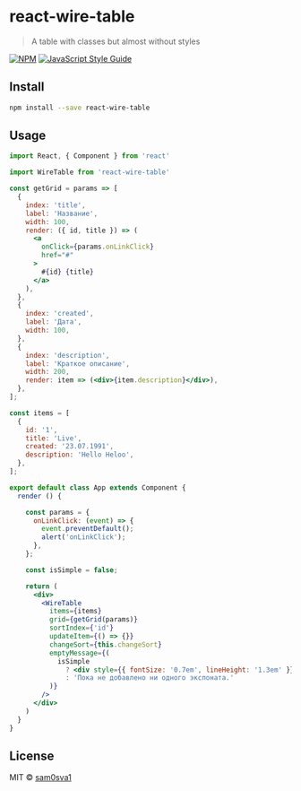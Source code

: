 # react-wire-table

> A table with classes but almost without styles

[![NPM](https://img.shields.io/npm/v/react-wire-table.svg)](https://www.npmjs.com/package/react-wire-table) [![JavaScript Style Guide](https://img.shields.io/badge/code_style-standard-brightgreen.svg)](https://standardjs.com)

## Install

```bash
npm install --save react-wire-table
```

## Usage

```jsx
import React, { Component } from 'react'

import WireTable from 'react-wire-table'

const getGrid = params => [
  {
    index: 'title',
    label: 'Название',
    width: 100,
    render: ({ id, title }) => (
      <a
        onClick={params.onLinkClick}
        href="#"
      >
        #{id} {title}
      </a>
    ),
  },
  {
    index: 'created',
    label: 'Дата',
    width: 100,
  },
  {
    index: 'description',
    label: 'Краткое описание',
    width: 200,
    render: item => (<div>{item.description}</div>),
  },
];

const items = [
  {
    id: '1',
    title: 'Live',
    created: '23.07.1991',
    description: 'Hello Heloo',
  },
];

export default class App extends Component {
  render () {

    const params = {
      onLinkClick: (event) => {
        event.preventDefault();
        alert('onLinkClick');
      },
    };

    const isSimple = false;

    return (
      <div>
        <WireTable
          items={items}
          grid={getGrid(params)}
          sortIndex={'id'}
          updateItem={() => {}}
          changeSort={this.changeSort}
          emptyMessage={(
            isSimple
              ? <div style={{ fontSize: '0.7em', lineHeight: '1.3em' }}>Пока не добавлено ни одного экспоната. Обратите внимание, что внутри данной<br />коллекции вложены другие коллекции, в которых могут быть экспонаты. Перейти к ним<br />можно из меню коллекций.</div>
              : 'Пока не добавлено ни одного экспоната.'
          )}
        />
      </div>
    )
  }
}
```

## License

MIT © [sam0sva1](https://github.com/sam0sva1)
